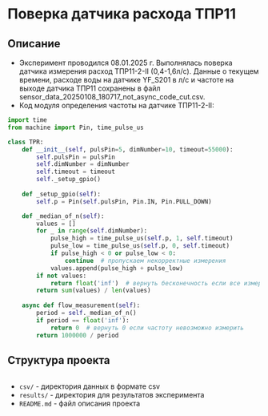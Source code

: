 # Поверка датчика расхода ТПР11

## Описание
- Эксперимент проводился 08.01.2025 г. Выполнялась поверка датчика измерения расход ТПР11-2-II (0,4-1,6л/c). Данные о текущем времени, расходе воды на датчике YF_S201 в л/с и частоте на выходе датчика ТПР11 сохранены в файл sensor_data_20250108_180717_not_async_code_cut.csv.
- Код модуля определения частоты на датчике ТПР11-2-II:
```python
import time
from machine import Pin, time_pulse_us

class TPR:
    def __init__(self, pulsPin=5, dimNumber=10, timeout=55000):
        self.pulsPin = pulsPin
        self.dimNumber = dimNumber
        self.timeout = timeout
        self._setup_gpio()
        
    def _setup_gpio(self):
        self.p = Pin(self.pulsPin, Pin.IN, Pin.PULL_DOWN)

    def _median_of_n(self):
        values = []
        for _ in range(self.dimNumber):
            pulse_high = time_pulse_us(self.p, 1, self.timeout)
            pulse_low = time_pulse_us(self.p, 0, self.timeout)
            if pulse_high < 0 or pulse_low < 0:
                continue  # пропускаем некорректные измерения
            values.append(pulse_high + pulse_low)
        if not values:
            return float('inf')  # вернуть бесконечность если все измерения некорректны
        return sum(values) / len(values)
    
    async def flow_measurement(self):
        period = self._median_of_n()
        if period == float('inf'):
            return 0  # вернуть 0 если частоту невозможно измерить
        return 1000000 / period
```
## Структура проекта
```
```
- `csv/` - директория данных в формате csv
- `results/` - директория для результатов эксперимента
- `README.md` - файл описания проекта
```
```